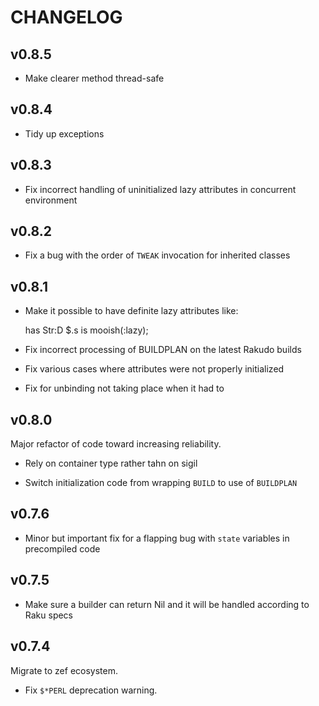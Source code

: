 CHANGELOG
=========



v0.8.5
------

  * Make clearer method thread-safe

v0.8.4
------

  * Tidy up exceptions

v0.8.3
------

  * Fix incorrect handling of uninitialized lazy attributes in concurrent environment

v0.8.2
------

  * Fix a bug with the order of `TWEAK` invocation for inherited classes

v0.8.1
------

  * Make it possible to have definite lazy attributes like:

    has Str:D $.s is mooish(:lazy);

  * Fix incorrect processing of BUILDPLAN on the latest Rakudo builds

  * Fix various cases where attributes were not properly initialized

  * Fix for unbinding not taking place when it had to

v0.8.0
------

Major refactor of code toward increasing reliability.

  * Rely on container type rather tahn on sigil

  * Switch initialization code from wrapping `BUILD` to use of `BUILDPLAN`

v0.7.6
------

  * Minor but important fix for a flapping bug with `state` variables in precompiled code

v0.7.5
------

  * Make sure a builder can return Nil and it will be handled according to Raku specs

v0.7.4
------

Migrate to zef ecosystem.

  * Fix `$*PERL` deprecation warning.

